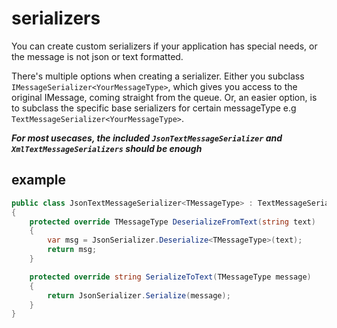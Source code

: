 ﻿# serializers

You can create custom serializers if your application has special needs, or the message is not json or text formatted.

There's multiple options when creating a serializer. Either you subclass `IMessageSerializer<YourMessageType>`, which
gives you access to the original IMessage, coming straight from the queue. Or, an easier option, is to subclass the
specific base serializers for certain messageType e.g `TextMessageSerializer<YourMessageType>`.

***For most usecases, the included `JsonTextMessageSerializer` and `XmlTextMessageSerializers` should be enough***

## example

```csharp
public class JsonTextMessageSerializer<TMessageType> : TextMessageSerializer<TMessageType>
{
    protected override TMessageType DeserializeFromText(string text)
    {
        var msg = JsonSerializer.Deserialize<TMessageType>(text);
        return msg;
    }

    protected override string SerializeToText(TMessageType message)
    {
        return JsonSerializer.Serialize(message);
    }
}
```